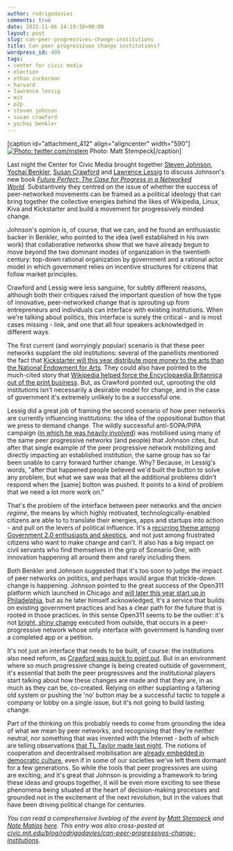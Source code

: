 ```yaml
---
author: rodrigodavies
comments: true
date: 2012-11-06 14:19:38+00:00
layout: post
slug: can-peer-progressives-change-institutions
title: Can peer progressives change institutions?
wordpress_id: 409
tags:
- center for civic media
- election
- ethan zuckerman
- harvard
- lawrence lessig
- mit
- p2p
- steven johnson
- susan crawford
- yochai benkler
---
```


[caption id="attachment_412" align="aligncenter" width="590"][![Photo: twitter.com/mstem](http://rodrigodavies.com/blog/wp-content/uploads/2012/11/mstem_p2ppol.jpg)](http://rodrigodavies.com/blog/wp-content/uploads/2012/11/mstem_p2ppol.jpg) Photo: Matt Stempeck[/caption]

Last night the Center for Civic Media brought together [Steven Johnson](http://twitter.com/stevenbjohnson), [Yochai Benkler](http://twitter.com/yochaibenkler), [Susan Crawford](http://twitter.com/scrawford) and [Lawrence Lessig](http://twitter.com/lessig) to discuss Johnson's new book _[Future Perfect: The Case for Progress in a Networked World](http://www.amazon.com/dp/1594488207)._ Substantively they centred on the issue of whether the success of peer-networked movements can be framed as a political ideology that can bring together the collective energies behind the likes of Wikipedia, Linux, Kiva and Kickstarter and build a movement for progressively minded change.

Johnson's opinion is, of course, that we can, and he found an enthusiastic backer in Benkler, who pointed to the idea (well established in his own work) that collaborative networks show that we have already begun to move beyond the two dominant modes of organization in the twentieth century: top-down rational organization by government and a rational actor model in which government relies on incentive structures for citizens that follow market principles.

Crawford and Lessig were less sanguine, for subtly different reasons, although both their critiques raised the important question of how the type of innovative, peer-networked change that is sprouting up from entrepreneurs and individuals can interface with existing institutions. When we're talking about politics, this interface is surely the critical - and is most cases missing - link, and one that all four speakers acknowledged in different ways.

The first current (and worryingly popular) scenario is that these peer networks supplant the old institutions: several of the panellists mentioned the fact that [Kickstarter will this year distribute more money to the arts than the National Endowment for Arts](http://www.nytimes.com/2012/03/17/arts/kickstarter-and-artspire-as-models-of-arts-financing.html?pagewanted=all). They could also have pointed to the much-cited story that [Wikipedia helped force the Encyclopaedia Britannica out of the print business](http://mediadecoder.blogs.nytimes.com/2012/03/13/after-244-years-encyclopaedia-britannica-stops-the-presses/). But, as Crawford pointed out, uprooting the old institutions isn't necessarily a desirable model for change, and in the case of government it's extremely unlikely to be a successful one.

Lessig did a great job of framing the second scenario of how peer networks are currently influencing institutions: the idea of the oppositional button that we press to demand change. The wildly successful anti-SOPA/PIPA campaign ([in which he was heavily involved](http://lessig.tumblr.com/post/16861888583/the-article-in-handelsblatt)) was mobilised using many of the same peer progressive networks (and people) that Johnson cites, but after that single example of the peer progressive network mobilizing and directly impacting an established institution, the same group has so far been unable to carry forward further change. Why? Because, in Lessig's words, "after that happened people believed we'd built the button to solve any problem, but what we saw was that all the additional problems didn't respond when the [same] button was pushed. It points to a kind of problem that we need a lot more work on."

That's the problem of the interface between peer networks and the _ancien regime_, the means by which highly motivated, technologically-enabled citizens are able to to translate their energies, apps and startups into action - and pull on the levers of political influence. It's a [recurring theme among Government 2.0 enthusiasts and skeptics](http://rodrigodavies.wordpress.com/2012/05/30/the-uk-governments-open-source-mission/), and not just among frustrated citizens who want to make change and can't. It also has a big impact on civil servants who find themselves in the grip of Scenario One, with innovation happening all around them and rarely including them.

Both Benkler and Johnson suggested that it's too soon to judge the impact of peer networks on politics, and perhaps would argue that trickle-down change is happening. Johnson pointed to the great success of the Open311 platform which launched in Chicago and [will later this year start up in Philadelphia](https://twitter.com/rodrigodavies/status/265553182711762944), but as he later himself acknowledged, it's a service that builds on existing government practices and has a clear path for the future that is rooted in those practices. In this sense Open311 seems to be the outlier: it's not [bright, shiny change](https://twitter.com/rodrigodavies/status/265604313588584449) executed from outside, that occurs in a peer-progressive network whose only interface with government is handing over a completed app or a petition.

It's not just an interface that needs to be built, of course: the institutions also need reform, as [Crawford was quick to point out](https://twitter.com/rodrigodavies/status/265604506606268416). But in an environment where so much progressive change is being created outside of government, it's essential that both the peer progressives and the institutional players start talking about how these changes are made and that they are, in as much as they can be, co-created. Relying on either supplanting a faltering old system or pushing the 'no' button may be a successful tactic to topple a company or lobby on a single issue, but it's not going to build lasting change.

Part of the thinking on this probably needs to come from grounding the idea of what we mean by peer networks, and recognising that they're neither neutral, nor something that was invented with the Internet - both of which are telling observations [that TL Taylor made last night](https://twitter.com/ybika/status/265603040223039488). The notions of cooperation and decentralised mobilisation are [already embedded in democratic culture](https://twitter.com/ybika/status/265611797871095809), even if in some of our societies we've left them dormant for a few generations. So while the tools that peer progressives are using are exciting, and it's great that Johnson is providing a framework to bring these ideas and groups together, it will be even more exciting to see these phenomena being situated at the heart of decision-making processes and grounded not in the excitement of the next revolution, but in the values that have been driving political change for centuries.

_You can read a comprehensive liveblog of the event by [Matt Stempeck](http://twitter.com/mstem) and [Nate Matias](http://twitter.com/natematias) [here](http://civic.mit.edu/blog/mstem/peer-to-peer-politics). This entry was also cross-posted at [civic.mit.edu/blog/rodrigodavies/can-peer-progressives-change-institutions](http://civic.mit.edu/blog/rodrigodavies/can-peer-progressives-change-institutions)._
